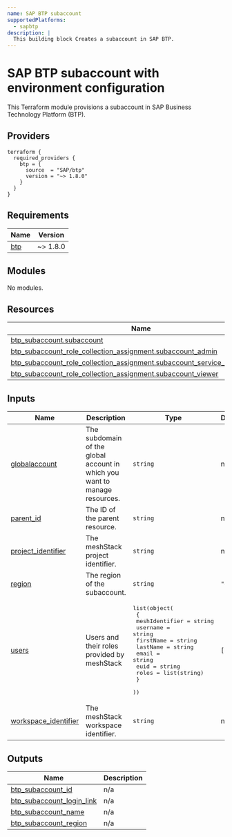 ```yaml
---
name: SAP BTP subaccount
supportedPlatforms:
  - sapbtp
description: |
  This building block Creates a subaccount in SAP BTP.
---
```


# SAP BTP subaccount with environment configuration

This Terraform module provisions a subaccount in SAP Business Technology Platform (BTP).

## Providers

```hcl
terraform {
  required_providers {
    btp = {
      source  = "SAP/btp"
      version = "~> 1.8.0"
    }
  }
}
```

<!-- BEGIN_TF_DOCS -->
## Requirements

| Name | Version |
|------|---------|
| <a name="requirement_btp"></a> [btp](#requirement\_btp) | ~> 1.8.0 |

## Modules

No modules.

## Resources

| Name | Type |
|------|------|
| [btp_subaccount.subaccount](https://registry.terraform.io/providers/SAP/btp/latest/docs/resources/subaccount) | resource |
| [btp_subaccount_role_collection_assignment.subaccount_admin](https://registry.terraform.io/providers/SAP/btp/latest/docs/resources/subaccount_role_collection_assignment) | resource |
| [btp_subaccount_role_collection_assignment.subaccount_service_admininstrator](https://registry.terraform.io/providers/SAP/btp/latest/docs/resources/subaccount_role_collection_assignment) | resource |
| [btp_subaccount_role_collection_assignment.subaccount_viewer](https://registry.terraform.io/providers/SAP/btp/latest/docs/resources/subaccount_role_collection_assignment) | resource |

## Inputs

| Name | Description | Type | Default | Required |
|------|-------------|------|---------|:--------:|
| <a name="input_globalaccount"></a> [globalaccount](#input\_globalaccount) | The subdomain of the global account in which you want to manage resources. | `string` | n/a | yes |
| <a name="input_parent_id"></a> [parent\_id](#input\_parent\_id) | The ID of the parent resource. | `string` | n/a | yes |
| <a name="input_project_identifier"></a> [project\_identifier](#input\_project\_identifier) | The meshStack project identifier. | `string` | n/a | yes |
| <a name="input_region"></a> [region](#input\_region) | The region of the subaccount. | `string` | `"eu30"` | no |
| <a name="input_users"></a> [users](#input\_users) | Users and their roles provided by meshStack | <pre>list(object(<br>    {<br>      meshIdentifier = string<br>      username       = string<br>      firstName      = string<br>      lastName       = string<br>      email          = string<br>      euid           = string<br>      roles          = list(string)<br>    }<br>  ))</pre> | `[]` | no |
| <a name="input_workspace_identifier"></a> [workspace\_identifier](#input\_workspace\_identifier) | The meshStack workspace identifier. | `string` | n/a | yes |

## Outputs

| Name | Description |
|------|-------------|
| <a name="output_btp_subaccount_id"></a> [btp\_subaccount\_id](#output\_btp\_subaccount\_id) | n/a |
| <a name="output_btp_subaccount_login_link"></a> [btp\_subaccount\_login\_link](#output\_btp\_subaccount\_login\_link) | n/a |
| <a name="output_btp_subaccount_name"></a> [btp\_subaccount\_name](#output\_btp\_subaccount\_name) | n/a |
| <a name="output_btp_subaccount_region"></a> [btp\_subaccount\_region](#output\_btp\_subaccount\_region) | n/a |
<!-- END_TF_DOCS -->
